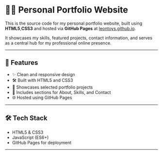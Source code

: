 # 🧑‍💻 Personal Portfolio Website

This is the source code for my personal portfolio website, built using **HTML5**,**CSS3** and hosted via **GitHub Pages** at [leontoys.github.io](https://leontoys.github.io).

It showcases my skills, featured projects, contact information, and serves as a central hub for my professional online presence.

---

## 🚀 Features

- ✨ Clean and responsive design
- 🛠️ Built with HTML5 and CSS3
- 💼 Showcases selected portfolio projects
- 📄 Includes sections for About, Skills, and Contact
- 🌐 Hosted using GitHub Pages

---

## 🛠 Tech Stack

- HTML5 & CSS3
- JavaScript (ES6+)
- GitHub Pages for deployment

---

